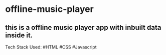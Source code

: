 # offline-music-player
this is a offline music player app with inbuilt data inside it.
---
Tech Stack Used:
#HTML
#CSS
#Javascript
